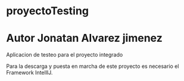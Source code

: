 # proyectoTesting
# Autor Jonatan Alvarez jimenez

Aplicacion de testeo para el proyecto integrado

Para la descarga y puesta en marcha de este proyecto es necesario el Framework IntellIJ.
